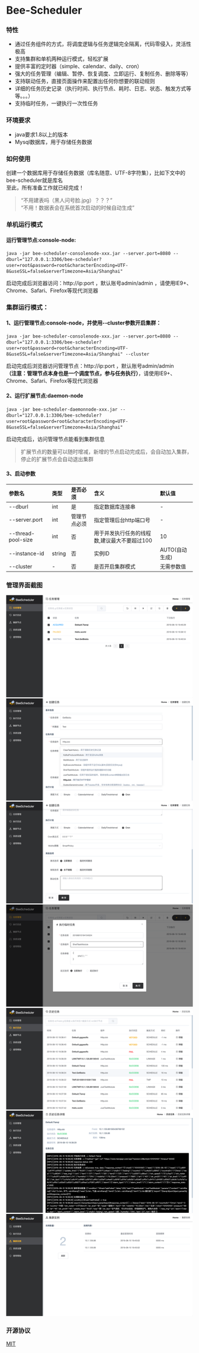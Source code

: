 # Bee-Scheduler
  
### 特性
- 通过任务组件的方式，将调度逻辑与任务逻辑完全隔离，代码零侵入，灵活性极高
- 支持集群和单机两种运行模式，轻松扩展
- 提供丰富的定时器（simple、calendar、daily、cron）
- 强大的任务管理（编辑、暂停、恢复调度、立即运行、复制任务、删除等等）
- 支持联动任务，直接页面操作来配置出任何你想要的联动规则
- 详细的任务历史记录（执行时间、执行节点、耗时、日志、状态、触发方式等等。。。）
- 支持临时任务，一键执行一次性任务

### 环境要求
- java要求1.8以上的版本
- Mysql数据库，用于存储任务数据
  
### 如何使用
创建一个数据库用于存储任务数据（库名随意、UTF-8字符集），比如下文中的bee-scheduler就是库名  
至此，所有准备工作就已经完成！  
  
>“不用建表吗（黑人问号脸.jpg）？？？”  
>“不用！数据表会在系统首次启动的时候自动生成”
  
### 单机运行模式
#### 运行管理节点:console-node:
```shell
java -jar bee-scheduler-consolenode-xxx.jar --server.port=8080 --dburl="127.0.0.1:3306/bee-scheduler?user=root&password=root&characterEncoding=UTF-8&useSSL=false&serverTimezone=Asia/Shanghai"
```
启动完成后浏览器访问：http://ip:port  ，默认账号admin/admin ，请使用IE9+、Chrome、Safari、Firefox等现代浏览器  
  
### 集群运行模式：
#### 1、运行管理节点:console-node，并使用--cluster参数开启集群：
```shell
java -jar bee-scheduler-consolenode-xxx.jar --server.port=8080 --dburl="127.0.0.1:3306/bee-scheduler?user=root&password=root&characterEncoding=UTF-8&useSSL=false&serverTimezone=Asia/Shanghai" --cluster
```
启动完成后浏览器访问管理节点：http://ip:port ，默认账号admin/admin  
 **（注意：管理节点本身也是一个调度节点，参与任务执行）**，请使用IE9+、Chrome、Safari、Firefox等现代浏览器 

#### 2、运行扩展节点:daemon-node
```shell
java -jar bee-scheduler-daemonnode-xxx.jar --dburl="127.0.0.1:3306/bee-scheduler?user=root&password=root&characterEncoding=UTF-8&useSSL=false&serverTimezone=Asia/Shanghai"
```
启动完成后，访问管理节点能看到集群信息
>扩展节点的数量可以随时增减，新增的节点启动完成后，会自动加入集群，停止的扩展节点会自动退出集群

#### 3、启动参数
|参数名|类型|是否必须|含义|默认值|
|:-|:-|:-|:-|:-|
|--dburl|int|是|指定数据库连接串| - |
|--server.port|int|管理节点必须|指定管理后台http端口号| - |
|--thread-pool-size|int|否|用于并发执行任务的线程数,建议最大不要超过100|10|
|--instance-id|string|否|实例ID|AUTO(自动生成)|
|--cluster| - |否|是否开启集群模式|无需参数值|

### 管理界面截图
![BeeScheduler](readme/main.png "BeeScheduler")
![BeeScheduler](readme/edit3.png "BeeScheduler")
![BeeScheduler](readme/edit2.png "BeeScheduler")
![BeeScheduler](readme/tmp_task.png "BeeScheduler")
![BeeScheduler](readme/history.png "BeeScheduler")
![BeeScheduler](readme/history_detail.png "BeeScheduler")
![BeeScheduler](readme/cluster.png "BeeScheduler")
  
### 开源协议
[MIT](http://opensource.org/licenses/MIT)